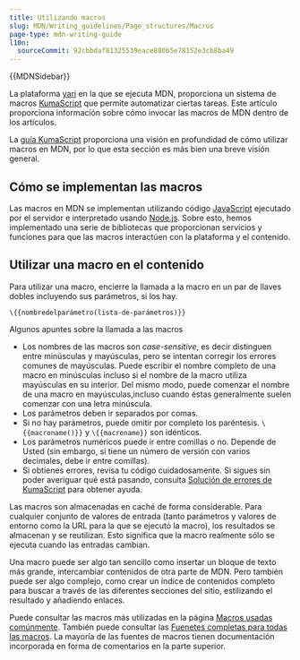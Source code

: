```yaml
---
title: Utilizando macros
slug: MDN/Writing_guidelines/Page_structures/Macros
page-type: mdn-writing-guide
l10n:
  sourceCommit: 92cbbdaf81325539eace880b5e78152e3cb8ba49
--- 
```


{{MDNSidebar}}

La plataforma [yari](https://github.com/mdn/yari/tree/main/docs/what-yari-does.md) en la que se ejecuta MDN, proporciona un sistema de macros [KumaScript](https://github.com/mdn/yari/tree/main/docs/kumascript) que permite automatizar ciertas tareas. Este artículo proporciona información sobre cómo invocar las macros de MDN dentro de los artículos.

La [guía KumaScript](https://github.com/mdn/yari/blob/main/docs/kumascript/README.md) proporciona una visión en profundidad de cómo utilizar macros en MDN, por lo que esta sección es más bien una breve visión general.

## Cómo se implementan las macros

Las macros en MDN se implementan utilizando código [JavaScript](/es/docs/Web/JavaScript) ejecutado por el servidor e interpretado usando [Node.js](https://nodejs.org/es/). Sobre esto, hemos implementado una serie de bibliotecas que proporcionan servicios y funciones para que las macros interactúen con la plataforma y el contenido.

## Utilizar una macro en el contenido

Para utilizar una macro, encierre la llamada a la macro en un par de llaves dobles incluyendo sus parámetros, si los hay.

```plain
\{{nombredelparámetro(lista-de-parámetros)}} 
```

Algunos apuntes sobre la llamada a las macros

- Los nombres de las macros son _case-sensitive_, es decir distinguen entre minúsculas y mayúsculas, pero se intentan corregir los errores comunes de mayúsculas. Puede escribir el nombre completo de una macro en minúsculas incluso si el nombre de la macro utiliza mayúsculas en su interior. Del mismo modo, puede comenzar el nombre de una macro en mayúsculas,incluso cuando éstas generalmente suelen comenzar con una letra minúscula.
- Los parámetros deben ir separados por comas.
- Si no hay parámetros, puede omitir por completo los paréntesis. `\{{macroname()}}` y `\{{macroname}}` son idénticos.
- Los parámetros numéricos puede ir entre comillas o no. Depende de Usted (sin embargo, si tiene un número de versión con varios decimales, debe ir entre comillas).
- Si obtienes errores, revisa tu código cuidadosamente. Si sigues sin poder averiguar qué está pasando, consulta [Solución de errores de KumaScript](https://github.com/mdn/yari/blob/main/docs/kumascript/troubleshooting-errors.md) para obtener ayuda.

Las macros son almacenadas en caché de forma considerable. Para cualquier conjunto de valores de entrada (tanto parámetros y valores de entorno como la URL para la que se ejecutó la macro), los resultados se almacenan y se reutilizan. Esto significa que la macro realmente sólo se ejecuta cuando las entradas cambian.

Una macro puede ser algo tan sencillo como insertar un bloque de texto más grande, intercambiar contenidos de otra parte de MDN. Pero también puede ser algo complejo, como crear un índice de contenidos completo para buscar a través de las diferentes secciones del sitio, estilizando el resultado y añadiendo enlaces.

Puede consultar las macros más utilizadas en la página [Macros usadas comúnmente](/es/docs/MDN/Writing_guidelines/Page_structures/Macros/Commonly_used_macros). También puede consultar las [Fuenetes completas para todas las macros](https://github.com/mdn/yari/tree/main/kumascript/macros). La mayoría de las fuentes de macros tienen documentación incorporada en forma de comentarios en la parte superior.
